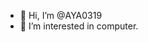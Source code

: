 - 👋 Hi, I’m @AYA0319
- 👀 I’m interested in computer.

<!---
AYA0319/AYA0319 is a ✨ special ✨ repository because its `README.md` (this file) appears on your GitHub profile.
You can click the Preview link to take a look at your changes.
--->
